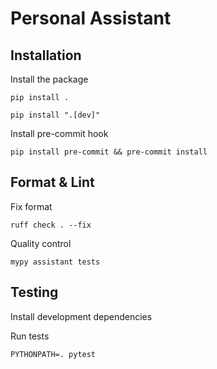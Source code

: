 # Personal Assistant

## Installation

Install the package
```shell
pip install .
```

```shell
pip install ".[dev]"
```

Install pre-commit hook
```shell
pip install pre-commit && pre-commit install
```

## Format & Lint
Fix format
```shell
ruff check . --fix
```

Quality control
```shell
mypy assistant tests
```

## Testing
Install development dependencies

Run tests
```shell
PYTHONPATH=. pytest 
```

